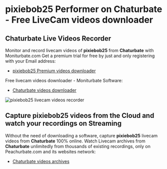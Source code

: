 # pixiebob25 Performer on Chaturbate - Free LiveCam videos downloader

## Chaturbate Live Videos Recorder

Monitor and record livecam videos of **pixiebob25** from **Chaturbate** with Moniturbate.com
Get a premium trial for free by just and only registering with your Email address:
* [pixiebob25 Premium videos downloader](https://moniturbate.com/request-demo-licence-key.html)

Free livecam videos downloader - Moniturbate Software:
* [Chaturbate videos downloader](https://moniturbate.com/moniturbate-download-software.html)

![pixiebob25 livecam videos recorder](https://peachurnet.com/templates/moniturbate-software.png)


## Capture pixiebob25 videos from the Cloud and watch your recordings on Streaming

Without the need of downloading a software, capture **pixiebob25** livecam videos from **Chaturbate** 100% online.
Watch Livecam archives from **Chaturbate** unlimitedly from thousands of existing recordings, only on Peachurbate.com and its websites network:
* [Chaturbate videos archives](https://peachurnet.com/)